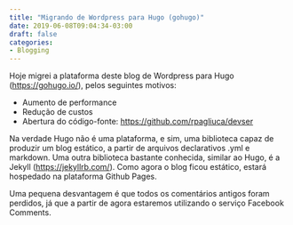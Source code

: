 ```yaml
---
title: "Migrando de Wordpress para Hugo (gohugo)"
date: 2019-06-08T09:04:34-03:00
draft: false
categories:
- Blogging
---
```

Hoje migrei a plataforma deste blog de Wordpress para Hugo (https://gohugo.io/), pelos seguintes motivos:

* Aumento de performance
* Redução de custos
* Abertura do código-fonte: https://github.com/rpagliuca/devser

Na verdade Hugo não é uma plataforma, e sim, uma biblioteca capaz de produzir um blog estático, a partir de
arquivos declarativos .yml e markdown. Uma outra biblioteca bastante conhecida, similar ao Hugo, é a
Jekyll (https://jekyllrb.com/). Como agora o blog ficou estático, estará hospedado na plataforma Github Pages.

Uma pequena desvantagem é que todos os comentários antigos foram perdidos, já que a partir
de agora estaremos utilizando o serviço Facebook Comments.
